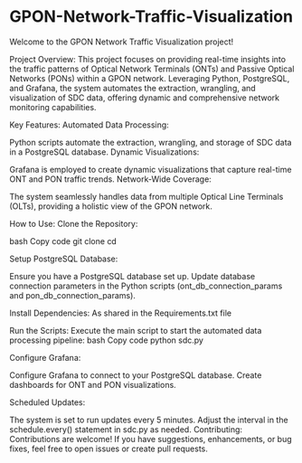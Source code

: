# GPON-Network-Traffic-Visualization

Welcome to the GPON Network Traffic Visualization project! 

Project Overview:
This project focuses on providing real-time insights into the traffic patterns of Optical Network Terminals (ONTs) and Passive Optical Networks (PONs) within a GPON network. Leveraging Python, PostgreSQL, and Grafana, the system automates the extraction, wrangling, and visualization of SDC data, offering dynamic and comprehensive network monitoring capabilities.

Key Features:
Automated Data Processing:

Python scripts automate the extraction, wrangling, and storage of SDC data in a PostgreSQL database.
Dynamic Visualizations:

Grafana is employed to create dynamic visualizations that capture real-time ONT and PON traffic trends.
Network-Wide Coverage:

The system seamlessly handles data from multiple Optical Line Terminals (OLTs), providing a holistic view of the GPON network.

How to Use:
Clone the Repository:

bash
Copy code
git clone <repository-url>
cd <repository-directory>

Setup PostgreSQL Database:

Ensure you have a PostgreSQL database set up.
Update database connection parameters in the Python scripts (ont_db_connection_params and pon_db_connection_params).

Install Dependencies:
As shared in the Requirements.txt file

Run the Scripts:
Execute the main script to start the automated data processing pipeline:
bash
Copy code
python sdc.py

Configure Grafana:

Configure Grafana to connect to your PostgreSQL database.
Create dashboards for ONT and PON visualizations.

Scheduled Updates:

The system is set to run updates every 5 minutes. Adjust the interval in the schedule.every() statement in sdc.py as needed.
Contributing:
Contributions are welcome! If you have suggestions, enhancements, or bug fixes, feel free to open issues or create pull requests.
